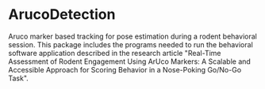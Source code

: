 # ArucoDetection
Aruco marker based tracking for pose estimation during a rodent behavioral session.
This package includes the programs needed to run the behavioral software application 
described in the research article "Real-Time Assessment of Rodent Engagement Using 
ArUco Markers: A Scalable and Accessible Approach for Scoring Behavior in a Nose-Poking 
Go/No-Go Task".
